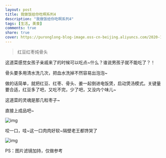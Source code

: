 ```yaml
---
layout: post
title: 我做饭给你吃啊系列4
description: "我做饭给你吃啊系列4"
tags: [生活, 美食]
comments: true
share: true
cover: https://puronglong-blog-image.oss-cn-beijing.aliyuncs.com/2020-12-26-IMG_4259.JPG
---
```


> 红豆红枣炖骨头

<!-- more -->

这道菜感觉女孩子亲戚来了的时候可以吃点~什么？谁说男孩子就不能吃了？！

骨头要多用清水洗几次，把血水洗掉不然容易出泡泡~

做的话简单，就把红豆、红枣、骨头、姜一起倒进电饭煲，启动煲汤模式。关键量要合适，红豆多了吧，又吃不完，少了吧，又没内个味儿~

这道菜的灵魂是那几粒枣子~

直接上成品吧~

![img](https://puronglong-blog-image.oss-cn-beijing.aliyuncs.com/2020-12-26-IMG_4259.JPG)

咬一口，哇~这一口肉肉好软~隔壁老王都馋哭了

![img](https://puronglong-blog-image.oss-cn-beijing.aliyuncs.com/2020-12-26-IMG_4266.JPG)

PS：图片滤镜加持，仅做参考
